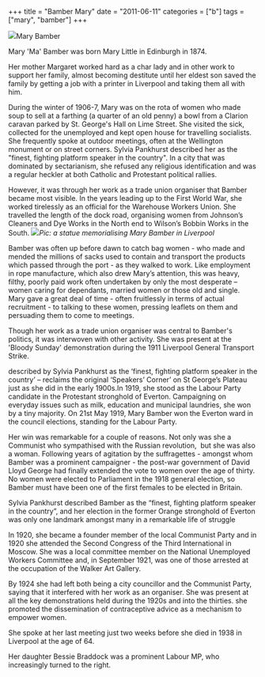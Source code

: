 +++
title = "Bamber Mary"
date = "2011-06-11"
categories = ["b"]
tags = ["mary", "bamber"]
+++

![](https://grahamstevenson.me.uk/wp-content/uploads/2011/06/bamber-mary.jpg)Mary Bamber

Mary 'Ma' Bamber was born Mary Little in Edinburgh in 1874.

Her mother Margaret worked hard as a char lady and in other work to support her family, almost becoming destitute until her eldest son saved the family by getting a job with a printer in Liverpool and taking them all with him.

During the winter of 1906-7, Mary was on the rota of women who made soup to sell at a farthing (a quarter of an old penny) a bowl from a Clarion caravan parked by St. George's Hall on Lime Street. She visited the sick, collected for the unemployed and kept open house for travelling socialists. She frequently spoke at outdoor meetings, often at the Wellington monument or on street corners. Sylvia Pankhurst described her as the "finest, fighting platform speaker in the country". In a city that was dominated by sectarianism, she refused any religious identification and was a regular heckler at both Catholic and Protestant political rallies.

However, it was through her work as a trade union organiser that Bamber became most visible. In the years leading up to the First World War, she worked tirelessly as an official for the Warehouse Workers Union. She travelled the length of the dock road, organising women from Johnson’s Cleaners and Dye Works in the North end to Wilson’s Bobbin Works in the South. ![](https://grahamstevenson.me.uk/wp-content/uploads/2011/06/bamber-mary-statue.jpg)_Pic: a statue memorialising Mary Bamber in Liverpool_

Bamber was often up before dawn to catch bag women - who made and mended the millions of sacks used to contain and transport the products which passed through the port - as they walked to work. Like employment in rope manufacture, which also drew Mary’s attention, this was heavy, filthy, poorly paid work often undertaken by only the most desperate – women caring for dependants, married women or those old and single. Mary gave a great deal of time - often fruitlessly in terms of actual recruitment - to talking to these women, pressing leaflets on them and persuading them to come to meetings.

Though her work as a trade union organiser was central to Bamber's politics, it was interwoven with other activity. She was present at the 'Bloody Sunday' demonstration during the 1911 Liverpool General Transport Strike.

described by Sylvia Pankhurst as the ‘finest, fighting platform speaker in the country’ – reclaims the original ‘Speakers’ Corner’ on St George’s Plateau just as she did in the early 1900s.In 1919, she stood as the Labour Party candidate in the Protestant stronghold of Everton. Campaigning on everyday issues such as milk, education and municipal laundries, she won by a tiny majority. On 21st May 1919, Mary Bamber won the Everton ward in the council elections, standing for the Labour Party.  
  
Her win was remarkable for a couple of reasons. Not only was she a Communist who sympathised with the Russian revolution,  but she was also a woman. Following years of agitation by the suffragettes - amongst whom Bamber was a prominent campaigner - the post-war government of David Lloyd George had finally extended the vote to women over the age of thirty. No women were elected to Parliament in the 1918 general election, so Bamber must have been one of the first females to be elected in Britain.  
  
Sylvia Pankhurst described Bamber as the “finest, fighting platform speaker in the country”, and her election in the former Orange stronghold of Everton was only one landmark amongst many in a remarkable life of struggle

In 1920, she became a founder member of the local Communist Party and in 1920 she attended the Second Congress of the Third International in Moscow. She was a local committee member on the National Unemployed Workers Committee and, in September 1921, was one of those arrested at the occupation of the Walker Art Gallery.

By 1924 she had left both being a city councillor and the Communist Party, saying that it interfered with her work as an organiser. She was present at all the key demonstrations held during the 1920s and into the thirties. she promoted the dissemination of contraceptive advice as a mechanism to empower women.

She spoke at her last meeting just two weeks before she died in 1938 in Liverpool at the age of 64.

Her daughter Bessie Braddock was a prominent Labour MP, who increasingly turned to the right.
